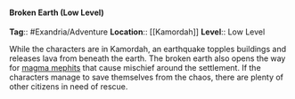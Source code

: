 #### Broken Earth (Low Level)
**Tag**:: #Exandria/Adventure
**Location**:: [[Kamordah]]
**Level**:: Low Level

 While the characters are in Kamordah, an earthquake topples buildings and releases lava from beneath the earth. The broken earth also opens the way for [magma mephits](https://www.dndbeyond.com/monsters/magma-mephit) that cause mischief around the settlement. If the characters manage to save themselves from the chaos, there are plenty of other citizens in need of rescue.
